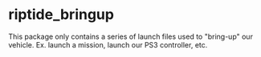 # riptide_bringup
This package only contains a series of launch files used to "bring-up" our vehicle. Ex. launch a mission, launch our PS3 controller, etc.
